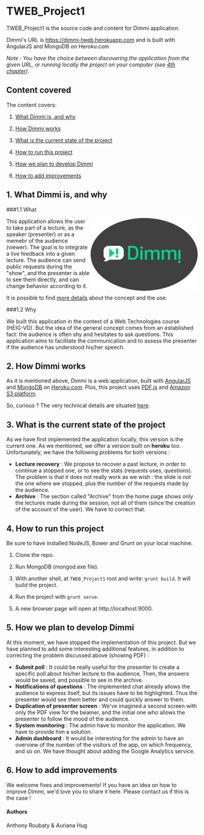 TWEB_Project1
=============
TWEB_Project1 is the source code and content for Dimmi application.

Dimmi's URL is https://dimmi-tweb.herokuapp.com and is built with AngularJS and MongoDB on Heroku.com

*Note : You have the choice between discovering the application from the given URL, or running locally the project on your computer (see [4th chapter](#Run)).*



## Content covered

The content covers:

1. [What Dimmi is, and why](#What)

2. [How Dimmi works](#Work)

3. [What is the current state of the project](#State)

4. [How to run this project](#Run)

5. [How we plan to develop Dimmi](#Develop)

6. [How to add improvements](#Improve)

## <a name="What"></a>1. What Dimmi is, and why

###1.1 What

<img src="https://github.com/Auriana/TWEB_Project1/blob/master/doc-img/logo_Dimmi_round.png"
 alt="Dimmi logo" title="Dimmi" align="right" />

This application allows the user to take part of a lecture, as the speaker (presenter) or as a memebr of the audience (viewer).
The goal is to integrate a live feedback into a given lecture. The audience can send public requests during
the "show", and the presenter is able to see them directly, and can change behavior according to it.

It is possible to find [more details](https://github.com/Auriana/TWEB_Project1/blob/master/DIMMI.md) about the concept and the use.


###1.2 Why

We built this application in the context of a Web Technologies course (HEIG-VD). But the idea of the general concept comes 
from an established fact: the audience is often shy and hesitates to ask questions. This application aims to facilitate the communication 
and to assess the presenter if the audience has understood his/her speech.

## <a name="Work"></a>2. How Dimmi works

As it is mentioned above, Dimmi is a web application, built with [AngularJS](https://angularjs.org) and [MongoDB](http://www.mongodb.org) on [Heroku.com](https://www.heroku.com). Plus, this project uses [PDF.js](http://mozilla.github.io/pdf.js) and [Amazon S3 platform](http://aws.amazon.com/s3/?nc2=h_ls). 

So, curious ? The very technical details are situated [here](https://github.com/Auriana/TWEB_Project1/blob/master/STRUCTURE.md).


## <a name="State"></a>3. What is the current state of the project

As we have first implemented the application locally, this version is the current one. As we mentioned, we offer a version built on **heroku** too. Unfortunately, we have the following problems for both versions :

* **Lecture recovery** :  We propose to recover a past lecture, in order to continue a stopped one, or to see the stats (requests uses, questions). The problem is that it does not really work as we wish : the slide is not the one where we stopped, plus the number of the requests made by the audience.
* **Archive** : The section called "Archive" from the home page shows only the lectures made during the session, not all of them (since the creation of the account of the user). We have to correct that.


## <a name="Run"></a>4. How to run this project

Be sure to have installed NodeJS, Bower and Grunt on your local machine.

1. Clone the repo.

2. Run MongoDB (mongod.exe file).

3. With another shell, at `TWEB_Project1` root and write: `grunt build`. It will build the project.

4. Run the project with `grunt serve`.

5. A new browser page will open at http://localhost:9000.


## <a name="Develop"></a>5. How we plan to develop Dimmi

At this moment, we have stopped the implementation of this project. But we have planned to add some interesting additional features, 
in addition to correcting the problem discussed above (showing PDF) :

* **Submit poll** : It could be really useful for the presenter to create a specific poll about his/her lecture to the audience. Then, the answers would be saved, and possible to see in the archive.
* **Notifications of questions** : The implemented chat already allows the audience to express itself, but its issues have to be highlighted. Thus the presenter would see them better and could quickly answer to them.
* **Duplication of presenter screen** : We've imagined a second screen with only the PDF view for the beamer, and the initial one who allows the presenter to follow the mood of the audience.
* **System monitoring** : The admin have to monitor the application. We have to provide him a solution.
* **Admin dashboard** : It would be interesting for the admin to have an overview of the number of the visitors of the app, on which frequency, and so on. We have thought about adding the Google Analytics service.


## <a name="Improve"></a>6. How to add improvements

We welcome fixes and improvements! If you have an idea on how to improve Dimmi, we'd love you to share it here.
Please contact us if this is the case !


#### Authors

Anthony Roubaty & Auriana Hug

